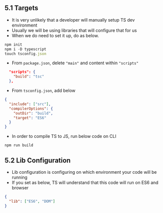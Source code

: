 ## 5.1 Targets

- It is very unlikely that a developer will manually setup TS dev environment
- Usually we will be using libraries that will configure that for us
- When we do need to set it up, do as below.

```jsx
npm init
npm i -D typescript
touch tsconfig.json
```

- From `package.json`, delete `"main"` and content within `"scripts"`

```json
  "scripts": {
    "build": "tsc"
  },
```

- From `tsconfig.json`, add below

```json
{
  "include": ["src"],
  "compilerOptions": {
    "outDir": "build",
    "target": "ES6"
  }
}
```

- In order to compile TS to JS, run below code on CLI

```cli
npm run build
```

## 5.2 Lib Configuration

- Lib configuration is configuring on which environment your code will be running
- If you set as below, TS will understand that this code will run on ES6 and browser

```json
{
  "lib": ["ES6", "DOM"]
}
```

